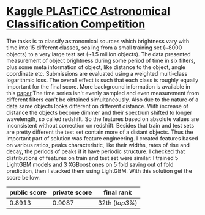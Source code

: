 ﻿# [Kaggle PLAsTiCC Astronomical Classification Competition](https://www.kaggle.com/c/PLAsTiCC-2018)
 The tasks is to classify astronomical sources which brightness vary with time into 15 different classes, scaling from a small training set (~8000 objects) to a very large test set (~1.5 million objects). The data presented measurement of object brightness during some period of time in six filters, plus some meta information of object, like distance to the object, angle coordinate etc. Submissions are evaluated using a weighted multi-class logarithmic loss. The overall effect is such that each class is roughly equally important for the final score. More background information is available in this [paper](https://arxiv.org/abs/1810.00001).The time series isn't evenly sampled and even measurement from different filters can't be obtained simultaneously. Also due to the nature of a data same objects looks different on different distance. With increase of distance the objects become dimmer and their spectrum shifted to longer wavelength, so called redshift. So the features based on absolute values are inconsistent without correction on redshift. Besides that train and test sets are pretty different the test set contain more of a distant objects. Thus the important part of solution was feature engineering. I created features based on various ratios, peaks characteristic, like their widths, rates of rise and decay, the periods of peaks if it have periodic structure. I checked that distributions of features on train and test set were similar. I trained 5 LightGBM models and 3 XGBoost ones on 5 fold saving out of fold prediction, then I stacked them using LightGBM. With this solution get the score bellow.

|public score|private score|final rank| 
|---|---|---|
|0.8913|0.9087| 32th (*top3%*)|

